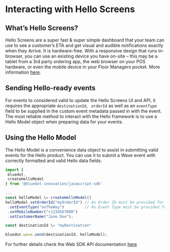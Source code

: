 Interacting with Hello Screens
====================================

What’s Hello Screens?
---------------------

Hello Screens are a super fast & super simple dashboard that your team can use to see a customer’s ETA and get visual and audible notifications exactly when they Arrive. It is hardware-free. With a responsive design that runs in-browser, you can use an existing device you have on-site – this may be a tablet from a 3rd party ordering app, the web browser on your POS hardware, or even the mobile device in your Floor Managers pocket. More information [here](../Hello%20Screens/Overview.md).

Sending Hello-ready events
--------------------------

For events to considered valid to update the Hello Screens UI and API, it requires the appropriate `destinationId`,   `orderId` as well as an `eventType` field to be supplied in the custom event metadata passed in with the event. The most reliable method to interact with the Hello framework is to use a Hello Model object when preparing data for your events.

Using the Hello Model
---------------------

The Hello Model is a convenience data object to assist in submitting valid events for the Hello product. You can use it to submit a Wave event with correctly formatted and valid Hello data fields.

```js
import {
 bluedot,
 createHelloModel
} from '@bluedot-innovation/javascript-sdk'

...
const helloModel \= createHelloModel()
helloModel.setOrderId("myOrderId") // An Order ID must be provided for Hello events.
 .setEventType("onTheWay")         // An Event Type must be provided for Hello events.
 .setMobileNumber("+1234567890")
 .setCustomerName("Jane Doe");

const destinationId \= "myDestination"

bluedot.wave.send(destinationId, helloModel);
```

For further details check the Web SDK API documentation [here](https://bluedot-javascript-sdk-docs.bluedot.io/)